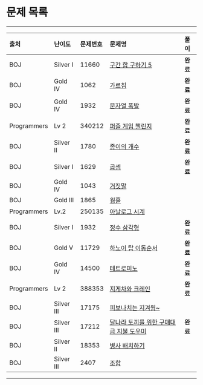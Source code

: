 # 문제 목록

---

|출처|난이도|문제번호|문제명|풀이|
|:---|:---|:---|:---|:---|
|BOJ|Silver I|11660|[구간 합 구하기 5](https://www.acmicpc.net/problem/11660)|**완료**|
|BOJ|Gold IV|1062|[가르침](https://www.acmicpc.net/problem/1062)|**완료**|
|BOJ|Gold IV|1932|[문자열 폭발](https://www.acmicpc.net/problem/9935)|**완료**|
|Programmers|Lv 2|340212|[퍼즐 게임 챌린지](https://school.programmers.co.kr/learn/courses/30/lessons/340212)|**완료**|
|BOJ|Silver II|1780|[종이의 개수](https://www.acmicpc.net/problem/1780)|**완료**|
|BOJ|Silver I|1629|[곱셈](https://www.acmicpc.net/problem/1629)|**완료**|
|BOJ|Gold IV|1043|[거짓말](https://www.acmicpc.net/problem/1043)||
|BOJ|Gold III|1865|[웜홀](https://www.acmicpc.net/problem/1865)||
|Programmers|Lv.2|250135|[아날로그 시계](https://school.programmers.co.kr/learn/courses/30/lessons/250135)||
|BOJ|Silver I|1932|[정수 삼각형](https://www.acmicpc.net/problem/1932)|**완료**|
|BOJ|Gold V|11729|[하노이 탑 이동순서](https://www.acmicpc.net/problem/11729)|**완료**|
|BOJ|Gold IV|14500|[테트로미노](https://www.acmicpc.net/problem/14500)|**완료**|
|Programmers|Lv 2|388353|[지게차와 크레인](https://school.programmers.co.kr/learn/courses/30/lessons/388353)|**완료**|
|BOJ|Silver III|17175|[피보나치는 지겨웡~](https://www.acmicpc.net/problem/17175)||
|BOJ|Silver III|17212|[달나라 토끼를 위한 구매대금 지불 도우미](https://www.acmicpc.net/problem/17212)|**완료**|
|BOJ|Silver II|18353|[병사 배치하기](https://www.acmicpc.net/problem/18353)||
|BOJ|Silver III|2407|[조합](https://www.acmicpc.net/problem/2407)||

---
